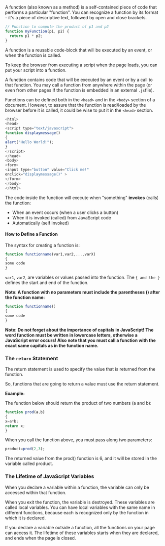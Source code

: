 A function (also known as a method) is a self-contained piece of code that performs a particular
"function". You can recognize a function by its format - it's a piece of descriptive text, followed by open and close brackets.

```javascript
// Function to compute the product of p1 and p2  
function myFunction(p1, p2) {  
  return p1 * p2;  
}
```

A function is a reusable code-block that will be executed by an event, or when the function is called.

To keep the browser from executing a script when the page loads, you can put your script into a function.

A function contains code that will be executed by an event or by a call to that function.
You may call a function from anywhere within the page (or even from other pages if the function is
embedded in an external `.js`file).

Functions can be defined both in the `<head>` and in the `<body>` section of a document. However, to assure that the function is read/loaded by the browser before it is called, it could be wise to put it in the `<head>` section.

```javascript
<html>
<head>
<script type="text/javascript">
function displaymessage()
{
alert("Hello World!");
}
</script>
</head>
<body>
<form>
<input type="button" value="Click me!"
onclick="displaymessage()" >
</form>
</body>
</html>
```

The code inside the function will execute when "something" **invokes** (calls) the function:

- When an event occurs (when a user clicks a button)
- When it is invoked (called) from JavaScript code
- Automatically (self invoked)

#### How to Define a Function

The syntax for creating a function is:

```javascript
function functionname(var1,var2,...,varX)
{
some code
}
```

`var1`, `var2`,  are variables or values passed into the function. The `{ and the }` defines the start and end of the function.

**Note: A function with no parameters must include the parentheses () after the function name:**

```javascript
function functionname()
{
some code
}
```

**Note: Do not forget about the importance of capitals in JavaScript! The word function must be written in lowercase letters, otherwise a JavaScript error occurs! Also note that you must call a function with the exact same capitals as in the function name.**


### The `return` Statement

The return statement is used to specify the value that is returned from the function.

So, functions that are going to return a value must use the return statement.

**Example:**

The function below should return the product of two numbers (a and b):

```javascript
function prod(a,b)
{
x=a*b;
return x;
}
```

When you call the function above, you must pass along two parameters:

```javascript
product=prod(2,3);
```

The returned value from the prod() function is 6, and it will be stored in the variable called product.

### The Lifetime of JavaScript Variables

When you declare a variable within a function, the variable can only be accessed within that function.

When you exit the function, the variable is destroyed. These variables are called local variables. You can have local variables with the same name in different functions, because each is recognized only by the function in which it is declared.

If you declare a variable outside a function, all the functions on your page can access it. The lifetime of these variables starts when they are declared, and ends when the page is closed.